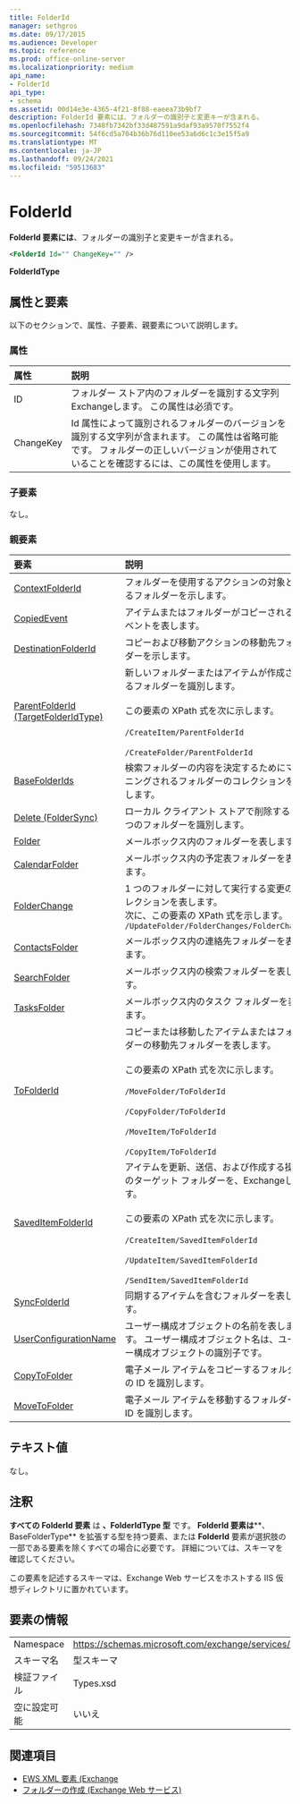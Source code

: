 ```yaml
---
title: FolderId
manager: sethgros
ms.date: 09/17/2015
ms.audience: Developer
ms.topic: reference
ms.prod: office-online-server
ms.localizationpriority: medium
api_name:
- FolderId
api_type:
- schema
ms.assetid: 00d14e3e-4365-4f21-8f88-eaeea73b9bf7
description: FolderId 要素には、フォルダーの識別子と変更キーが含まれる。
ms.openlocfilehash: 7348fb7342bf33d487591a9daf93a9570f7552f4
ms.sourcegitcommit: 54f6cd5a704b36b76d110ee53a6d6c1c3e15f5a9
ms.translationtype: MT
ms.contentlocale: ja-JP
ms.lasthandoff: 09/24/2021
ms.locfileid: "59513683"
---
```

# <a name="folderid"></a>FolderId

**FolderId 要素には**、フォルダーの識別子と変更キーが含まれる。 
  
```XML
<FolderId Id="" ChangeKey="" />
```

 **FolderIdType**
## <a name="attributes-and-elements"></a>属性と要素

以下のセクションで、属性、子要素、親要素について説明します。
  
### <a name="attributes"></a>属性

|**属性**|**説明**|
|:-----|:-----|
|ID  <br/> |フォルダー ストア内のフォルダーを識別する文字列Exchangeします。 この属性は必須です。  <br/> |
|ChangeKey  <br/> |Id 属性によって識別されるフォルダーのバージョンを識別する文字列が含まれます。 この属性は省略可能です。 フォルダーの正しいバージョンが使用されていることを確認するには、この属性を使用します。  <br/> |
   
### <a name="child-elements"></a>子要素

なし。
  
### <a name="parent-elements"></a>親要素

|**要素**|**説明**|
|:-----|:-----|
|[ContextFolderId](contextfolderid.md) <br/> |フォルダーを使用するアクションの対象となるフォルダーを示します。  <br/> |
|[CopiedEvent](copiedevent.md) <br/> |アイテムまたはフォルダーがコピーされるイベントを表します。  <br/> |
|[DestinationFolderId](destinationfolderid.md) <br/> |コピーおよび移動アクションの移動先フォルダーを示します。  <br/> |
|[ParentFolderId (TargetFolderIdType)](parentfolderid-targetfolderidtype.md) <br/> | 新しいフォルダーまたはアイテムが作成されるフォルダーを識別します。  <br/><br/>  この要素の XPath 式を次に示します。<br/>  <br/> `/CreateItem/ParentFolderId` <br/><br/>  `/CreateFolder/ParentFolderId` <br/> |
|[BaseFolderIds](basefolderids.md) <br/> |検索フォルダーの内容を決定するためにマイニングされるフォルダーのコレクションを表します。  <br/> |
|[Delete (FolderSync)](delete-foldersync.md) <br/> |ローカル クライアント ストアで削除する 1 つのフォルダーを識別します。  <br/> |
|[Folder](folder.md) <br/> |メールボックス内のフォルダーを表します。  <br/> |
|[CalendarFolder](calendarfolder.md) <br/> |メールボックス内の予定表フォルダーを表します。  <br/> |
|[FolderChange](folderchange.md) <br/> |1 つのフォルダーに対して実行する変更のコレクションを表します。  <br/> 次に、この要素の XPath 式を示します。  `/UpdateFolder/FolderChanges/FolderChange` <br/> |
|[ContactsFolder](contactsfolder.md) <br/> |メールボックス内の連絡先フォルダーを表します。  <br/> |
|[SearchFolder](searchfolder.md) <br/> |メールボックス内の検索フォルダーを表します。  <br/> |
|[TasksFolder](tasksfolder.md) <br/> |メールボックス内のタスク フォルダーを表します。  <br/> |
|[ToFolderId](tofolderid.md) <br/> | コピーまたは移動したアイテムまたはフォルダーの移動先フォルダーを表します。 <br/> <br/>  この要素の XPath 式を次に示します。 <br/> <br/>  `/MoveFolder/ToFolderId` <br/> <br/> `/CopyFolder/ToFolderId` <br/> <br/> `/MoveItem/ToFolderId`<br/> <br/>  `/CopyItem/ToFolderId` <br/> |
|[SavedItemFolderId](saveditemfolderid.md) <br/> | アイテムを更新、送信、および作成する操作のターゲット フォルダーを、Exchangeします。  <br/><br/>  この要素の XPath 式を次に示します。 <br/> <br/>  `/CreateItem/SavedItemFolderId` <br/><br/>  `/UpdateItem/SavedItemFolderId` <br/><br/>  `/SendItem/SavedItemFolderId` <br/> |
|[SyncFolderId](syncfolderid.md) <br/> |同期するアイテムを含むフォルダーを表します。  <br/> |
|[UserConfigurationName](userconfigurationname.md) <br/> |ユーザー構成オブジェクトの名前を表します。 ユーザー構成オブジェクト名は、ユーザー構成オブジェクトの識別子です。  <br/> |
|[CopyToFolder](copytofolder.md) <br/> |電子メール アイテムをコピーするフォルダーの ID を識別します。  <br/> |
|[MoveToFolder](movetofolder.md) <br/> |電子メール アイテムを移動するフォルダーの ID を識別します。  <br/> |
   
## <a name="text-value"></a>テキスト値

なし。
  
## <a name="remarks"></a>注釈

**すべての FolderId 要素** は **、FolderIdType 型** です。 **FolderId 要素は****、BaseFolderType** を拡張する型を持つ要素、または **FolderId** 要素が選択肢の一部である要素を除くすべての場合に必要です。 詳細については、スキーマを確認してください。 
  
この要素を記述するスキーマは、Exchange Web サービスをホストする IIS 仮想ディレクトリに置かれています。
  
## <a name="element-information"></a>要素の情報

|||
|:-----|:-----|
|Namespace  <br/> |https://schemas.microsoft.com/exchange/services/2006/types  <br/> |
|スキーマ名  <br/> |型スキーマ  <br/> |
|検証ファイル  <br/> |Types.xsd  <br/> |
|空に設定可能  <br/> |いいえ  <br/> |
   
## <a name="see-also"></a>関連項目

- [EWS XML 要素 (Exchange](ews-xml-elements-in-exchange.md)
- [フォルダーの作成 (Exchange Web サービス)](https://msdn.microsoft.com/library/3b15b0ec-8691-45ed-9a24-a91ff732d6cf%28Office.15%29.aspx)

